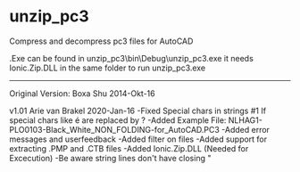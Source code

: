 unzip_pc3
=========

Compress and decompress pc3 files for AutoCAD 

.Exe can be found in unzip_pc3\bin\Debug\unzip_pc3.exe
it needs Ionic.Zip.DLL in the same folder to run unzip_pc3.exe

---------------------------------------------------------------
Original Version: Boxa Shu 2014-Okt-16

v1.01 Arie van Brakel 2020-Jan-16
-Fixed  Special chars in strings #1
	If special chars like é are replaced by ?
	-Added Example File: NLHAG1-PLO0103-Black_White_NON_FOLDING-for_AutoCAD.PC3
-Added error messages and userfeedback
-Added filter on files
-Added support for extracting .PMP and .CTB files
-Added Ionic.Zip.DLL (Needed for Excecution)
-Be aware string lines don't have closing " 
